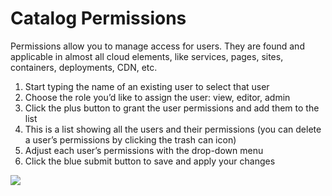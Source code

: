 # Catalog Permissions

Permissions allow you to manage access for users. They are found and applicable in almost all cloud elements, like services, pages, sites, containers, deployments, CDN, etc. 

1. Start typing the name of an existing user to select that user
2. Choose the role you’d like to assign the user: view, editor, admin
3. Click the plus button to grant the user permissions and add them to the list
4. This is a list showing all the users and their permissions (you can delete a user’s permissions by clicking the trash can icon)
5. Adjust each user’s permissions with the drop-down menu
6. Click the blue submit button to save and apply your changes 

<a href="../../../../images/permissions-lg.jpg" target="_blank"><img src="../../../../images/permissions.jpg" style="margin: auto; display: block"></a>

